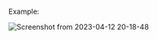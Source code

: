 Example:

![Screenshot from 2023-04-12 20-18-48](https://user-images.githubusercontent.com/96300383/231521115-61341907-e2fd-4901-8d8f-1c510d9d9009.png)
